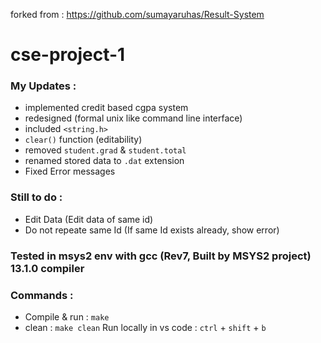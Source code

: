 forked from : https://github.com/sumayaruhas/Result-System

# cse-project-1

### My Updates :
- implemented credit based cgpa system
- redesigned (formal unix like command line interface)
- included `<string.h>`
- `clear()` function (editability)
- removed `student.grad` & `student.total`
- renamed stored data to `.dat` extension
- Fixed Error messages

### Still to do :
- Edit Data (Edit data of same id)
- Do not repeate same Id (If same Id exists already, show error)

### Tested in msys2 env with gcc (Rev7, Built by MSYS2 project) 13.1.0 compiler
### Commands :
- Compile & run : `make`
- clean : `make clean`
Run locally in vs code : `ctrl` + `shift` + `b`
